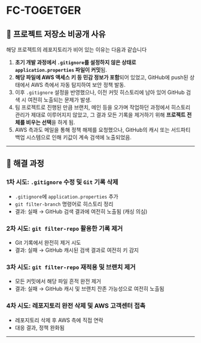 # FC-TOGETGER

## 🔐 프로젝트 저장소 비공개 사유

해당 프로젝트의 레포지토리가 비어 있는 이유는 다음과 같습니다

1. **초기 개발 과정에서 `.gitignore`를 설정하지 않은 상태로 `application.properties` 파일이 커밋**됨.
2. **해당 파일에 AWS 액세스 키 등 민감 정보가 포함**되어 있었고, GitHub에 push된 상태에서 AWS 측에서 자동 탐지하여 보안 정책 발동.
3. 이후 `.gitignore` 설정을 반영했으나, 이전 커밋 히스토리에 남아 있어 GitHub 검색 시 여전히 노출되는 문제가 발생.
4. 팀 프로젝트로 진행된 만큼 브랜치, 메인 등을 오가며 작업하던 과정에서 히스토리 관리가 제대로 이루어지지 않았고, 그 결과 모든 기록을 제거하기 위해 **프로젝트 전체를 비우는 선택**을 하게 됨.
5. AWS 측과도 메일을 통해 정책 해제를 요청했으나, GitHub의 캐시 또는 서드파티 백업 시스템으로 인해 키값이 계속 검색에 노출되었음.

---

## 🔹 해결 과정

### 1차 시도: `.gitignore` 수정 및 `Git` 기록 삭제
- `.gitignore`에 `application.properties` 추가
- `git filter-branch` 명령어로 히스토리 정리
- 결과: 실패 → GitHub 검색 결과에 여전히 노출됨 (캐싱 의심)

### 2차 시도: `git filter-repo` 활용한 기록 제거
- Git 기록에서 완전히 제거 시도
- 결과: 실패 → GitHub 캐시된 검색 결과로 여전히 키 감지

### 3차 시도: `git filter-repo` 재적용 및 브랜치 제거
- 모든 커밋에서 해당 파일 흔적 완전 제거
- 결과: 실패 → GitHub 캐시 및 브랜치 잔존 가능성으로 여전히 노출됨

### 4차 시도: 레포지토리 완전 삭제 및 AWS 고객센터 접촉
- 레포지토리 삭제 후 AWS 측에 직접 연락
- 대응 결과, 정책 완화됨

---
